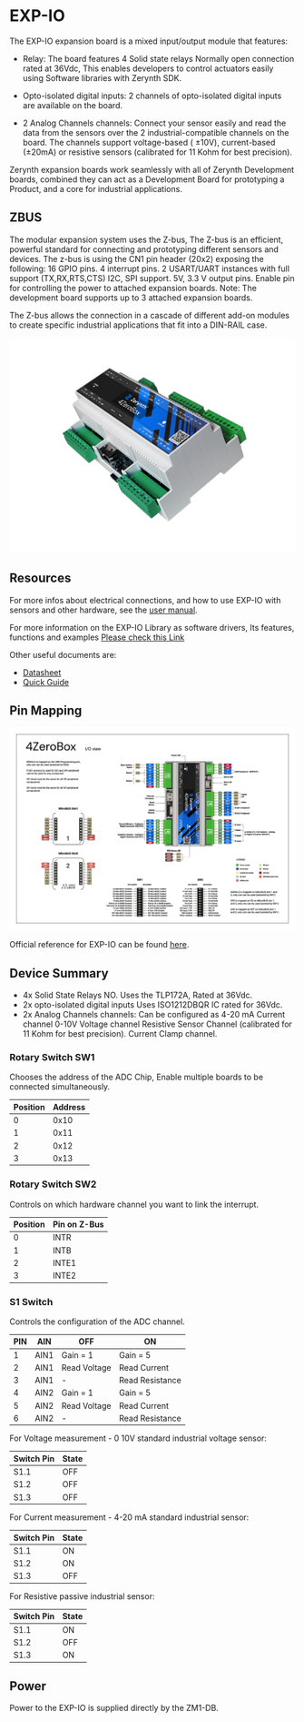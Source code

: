 # EXP-IO

The EXP-IO expansion board is a mixed input/output module that features:
* Relay: The board features 4 Solid state relays Normally open connection rated at 36Vdc, This enables developers to control actuators easily using Software libraries with Zerynth SDK.

* Opto-isolated digital inputs: 2 channels of opto-isolated digital inputs are available on the board.

* 2 Analog Channels channels: Connect your sensor easily and read the data from the sensors over the 2 industrial-compatible channels on the board. The channels support voltage-based ( ±10V), current-based (±20mA) or resistive sensors (calibrated for 11 Kohm for best precision).

Zerynth expansion boards work seamlessly with all of Zerynth Development boards, combined they can act as a Development Board for prototyping a Product, and a core for industrial applications.

## ZBUS

The modular expansion system uses the Z-bus, The Z-bus is an efficient, powerful standard for connecting and prototyping different sensors and devices.
The z-bus is using the CN1 pin header (20x2) exposing the following:
16 GPIO pins.
4 interrupt pins.
2 USART/UART instances with full support (TX,RX,RTS,CTS)
I2C, SPI support.
5V, 3.3 V output pins.
Enable pin for controlling the power to attached expansion boards.
Note: The development board supports up to 3 attached expansion boards.

The Z-bus allows the connection in a cascade of different add-on modules to create specific industrial applications that fit into a DIN-RAIL case.

![](img/4zerobox_v1.png)

## Resources

For more infos about electrical connections, and how to use EXP-IO with sensors and other hardware, see the  [user manual](https://www.zerynth.com/download/13894/).

For more information on the EXP-IO Library as software drivers, Its features, functions and examples
[Please check this Link](/latest/reference/libs/zerynth/4zerobox/docs/)

Other useful documents are:

-   [Datasheet](https://www.zerynth.com/download/13895/)
-   [Quick Guide](https://www.zerynth.com/download/15283/)


## Pin Mapping

![](img/4zeroboxpin.png)

Official reference for EXP-IO can be found  [here](https://www.zerynth.com/4zeroplatform/).

## Device Summary

* 4x Solid State Relays NO.
    Uses the TLP172A, Rated at 36Vdc.
* 2x opto-isolated digital inputs
    Uses ISO1212DBQR IC rated for 36Vdc.
* 2x Analog Channels channels: Can be configured as
    4-20 mA Current channel
    0-10V Voltage channel
    Resistive Sensor Channel (calibrated for 11 Kohm for best precision).
    Current Clamp channel.



### Rotary Switch SW1
Chooses the address of the ADC Chip, Enable multiple boards to be connected simultaneously.

| Position | Address |
|----------|---------|
|    0     |  0x10   |
|    1     |  0x11   |
|    2     |  0x12   |
|    3     |  0x13   |

### Rotary Switch SW2
Controls on which hardware channel you want to link the interrupt.

| Position | Pin on Z-Bus |
|----------|--------------|
|    0     |     INTR     |
|    1     |     INTB     |
|    2     |     INTE1    |
|    3     |     INTE2    |

### S1 Switch
Controls the configuration of the ADC channel.

| PIN | AIN  |      OFF     |       ON        |
|-----|------|--------------|-----------------|
|  1  | AIN1 | Gain  = 1    | Gain = 5        |
|  2  | AIN1 | Read Voltage | Read Current    |
|  3  | AIN1 |      -       | Read Resistance |
|  4  | AIN2 | Gain  = 1    | Gain = 5        |
|  5  | AIN2 | Read Voltage | Read Current    |
|  6  | AIN2 |      -       | Read Resistance |

For Voltage measurement - 0 10V standard industrial voltage sensor:

| Switch Pin | State |
|------------|-------|
|    S1.1    |  OFF  |
|    S1.2    |  OFF  |
|    S1.3    |  OFF  |

For Current measurement - 4-20 mA standard industrial sensor:

| Switch Pin | State |
|------------|-------|
|    S1.1    |  ON   |
|    S1.2    |  ON   |
|    S1.3    |  OFF  |

For  Resistive passive industrial sensor:

| Switch Pin | State |
|------------|-------|
|    S1.1    |  ON   |
|    S1.2    |  OFF  |
|    S1.3    |  ON   |


## Power

Power to the EXP-IO is supplied directly by the ZM1-DB.
